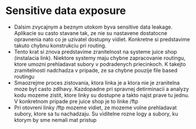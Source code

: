 # Sensitive data exposure

- Dalsim zvycajnym a beznym utokom byva sensitive data leakage. Aplikacie su casto stavane tak, ze nie su nastavene dostatocne opravnenia nato co je uzivatel dostupny vidiet.
            Konkretne si predstavime takuto chybnu konstrukciu pri routing.
- Tento krat si znova predstavime zranitelnost na systeme juice shop (instalacia link). Niektore systemy maju chybne zapracovanie routingu, ktore umozni prehladavat subory
           v podradenych priecinkoch. K takejto zramitelnosti nadchadza v pripade, ze sa chybne pouzije file based routingu
- Smaozrejme proces zistovania, ktora linka je a ktora nie je zranitelna moze byt casto zdlhavy. Kazdopadne pri spravnej detirminacii a analyzy kodu mozeme zistit,
           ktore linky su dostupne a takto najst prave tu jednu. V konkretnom pripade pre juice shop je to linke /ftp
- Pri otovreni linky /ftp mozeme vidiet, ze mozeme volne prehladavat subory, ktore sa tu nachadzaju. Su viditelne rozne logy a subory, ku ktorym by sme nemali mat pristup